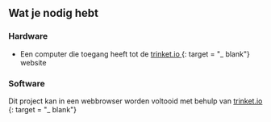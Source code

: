 ## Wat je nodig hebt

### Hardware

+ Een computer die toegang heeft tot de [ trinket.io ](https://trinket.io) {: target = "_ blank"} website

### Software

Dit project kan in een webbrowser worden voltooid met behulp van [ trinket.io ](https://trinket.io) {: target = "_ blank"}